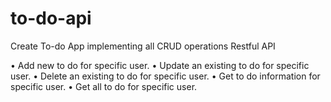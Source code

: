 # to-do-api
Create To-do App implementing all CRUD operations Restful API

• Add new to do for specific user.
• Update an existing to do for specific user.
• Delete an existing to do for specific user.
• Get to do information for specific user.
• Get all to do for specific user.
